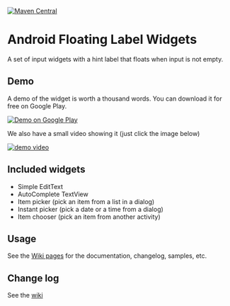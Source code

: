 [![Maven Central](https://maven-badges.herokuapp.com/maven-central/com.marvinlabs/android-floatinglabel-widgets/badge.png?style=flat)](https://maven-badges.herokuapp.com/maven-central/com.marvinlabs/android-floatinglabel-widgets)

Android Floating Label Widgets
==============================

A set of input widgets with a hint label that floats when input is not empty.

## Demo

A demo of the widget is worth a thousand words. You can download it for free on Google Play.

<a href="https://play.google.com/store/apps/details?id=com.marvinlabs.widget.floatinglabel.demo">
  <img alt="Demo on Google Play" src="http://developer.android.com/images/brand/en_generic_rgb_wo_60.png" />
</a>

We also have a small video showing it (just click the image below)

[![demo video](http://img.youtube.com/vi/hpZD9gJcRg0/0.jpg)](http://youtu.be/hpZD9gJcRg0)

## Included widgets

  - Simple EditText
  - AutoComplete TextView
  - Item picker (pick an item from a list in a dialog)
  - Instant picker (pick a date or a time from a dialog)
  - Item chooser (pick an item from another activity)

## Usage

See the [Wiki pages](https://github.com/marvinlabs/android-floatinglabel-widgets/wiki/Home/) for the documentation, changelog, samples, etc.

## Change log

See the [wiki](https://github.com/marvinlabs/android-floatinglabel-widgets/wiki/Changelog)

